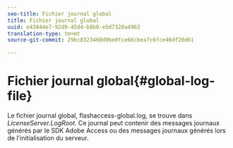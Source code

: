 ```yaml
---
seo-title: Fichier journal global
title: Fichier journal global
uuid: e43844e7-92d9-45d4-b8b0-e5d7328a4963
translation-type: tm+mt
source-git-commit: 29bc8323460d9be0fce66cbea7c6fce46df20d61

---
```



# Fichier journal global{#global-log-file}

Le fichier journal global, flashaccess-global.log, se trouve dans *LicenseServer.LogRoot*. Ce journal peut contenir des messages journaux générés par le SDK Adobe Access ou des messages journaux générés lors de l&#39;initialisation du serveur.
